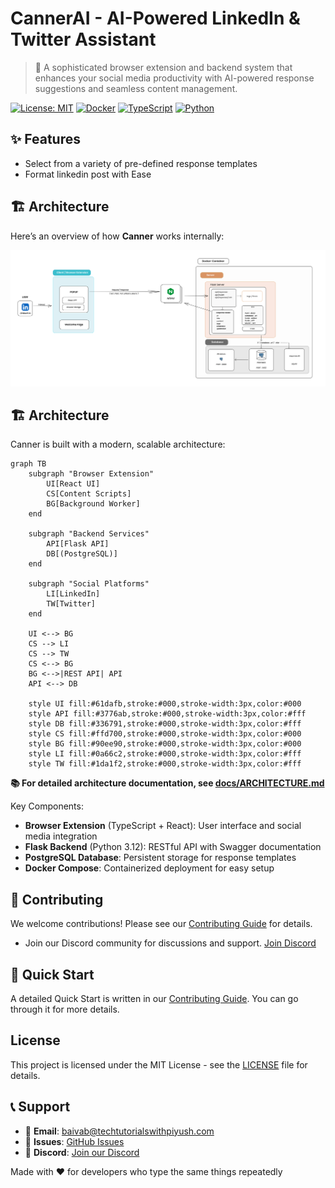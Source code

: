 # CannerAI - AI-Powered LinkedIn & Twitter Assistant

> 🚀 A sophisticated browser extension and backend system that enhances your social media productivity with AI-powered response suggestions and seamless content management.

[![License: MIT](https://img.shields.io/badge/License-MIT-yellow.svg)](https://opensource.org/licenses/MIT)
[![Docker](https://img.shields.io/badge/Docker-Ready-blue.svg)](https://docker.com)
[![TypeScript](https://img.shields.io/badge/TypeScript-Ready-3178C6.svg)](https://www.typescriptlang.org/)
[![Python](https://img.shields.io/badge/Python-3.12-3776AB.svg)](https://python.org)

## ✨ Features
- Select from a variety of pre-defined response templates
- Format linkedin post with Ease

## 🏗 Architecture

Here’s an overview of how **Canner** works internally:

![Architecture Diagram](./docs/architecture-diagram.svg)

## 🏗️ Architecture

Canner is built with a modern, scalable architecture:

```mermaid
graph TB
    subgraph "Browser Extension"
        UI[React UI]
        CS[Content Scripts]
        BG[Background Worker]
    end
    
    subgraph "Backend Services"
        API[Flask API]
        DB[(PostgreSQL)]
    end
    
    subgraph "Social Platforms"
        LI[LinkedIn]
        TW[Twitter]
    end
    
    UI <--> BG
    CS --> LI
    CS --> TW
    CS <--> BG
    BG <-->|REST API| API
    API <--> DB
    
    style UI fill:#61dafb,stroke:#000,stroke-width:3px,color:#000
    style API fill:#3776ab,stroke:#000,stroke-width:3px,color:#fff
    style DB fill:#336791,stroke:#000,stroke-width:3px,color:#fff
    style CS fill:#ffd700,stroke:#000,stroke-width:3px,color:#000
    style BG fill:#90ee90,stroke:#000,stroke-width:3px,color:#000
    style LI fill:#0a66c2,stroke:#000,stroke-width:3px,color:#fff
    style TW fill:#1da1f2,stroke:#000,stroke-width:3px,color:#fff
```

**📚 For detailed architecture documentation, see [docs/ARCHITECTURE.md](docs/ARCHITECTURE.md)**

Key Components:
- **Browser Extension** (TypeScript + React): User interface and social media integration
- **Flask Backend** (Python 3.12): RESTful API with Swagger documentation
- **PostgreSQL Database**: Persistent storage for response templates
- **Docker Compose**: Containerized deployment for easy setup

## 📄 **Contributing**

We welcome contributions! Please see our [Contributing Guide](CONTRIBUTING.md) for details.
- Join our Discord community for discussions and support. [Join Discord](https://discord.com/invite/the-cloudops-community-1030513521122885642)


## 🚀 Quick Start
A detailed Quick Start is written in our [Contributing Guide](CONTRIBUTING.md). You can go through it for more details. 


## **License**

This project is licensed under the MIT License - see the [LICENSE](LICENSE) file for details.

## 📞 **Support**

- 📧 **Email**: [baivab@techtutorialswithpiyush.com](mailto:baivab@techtutorialswithpiyush.com)
- 🐛 **Issues**: [GitHub Issues](https://github.com/piyushsachdeva/canner/issues)
- 💬 **Discord**: [Join our Discord](https://discord.com/invite/the-cloudops-community-1030513521122885642)

Made with ❤️ for developers who type the same things repeatedly
